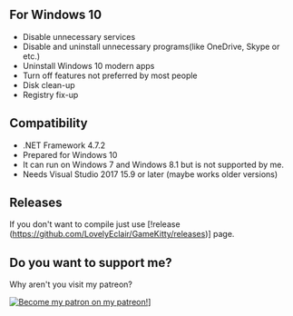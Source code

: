## For Windows 10 ##
* Disable unnecessary services
* Disable and uninstall unnecessary programs(like OneDrive, Skype or etc.)
* Uninstall Windows 10 modern apps
* Turn off features not preferred by most people
* Disk clean-up
* Registry fix-up 

## Compatibility ##
* .NET Framework 4.7.2
* Prepared for Windows 10
* It can run on Windows 7 and Windows 8.1 but is not supported by me.
* Needs Visual Studio 2017 15.9 or later (maybe works older versions)

## Releases ##
If you don't want to compile just use [!release (https://github.com/LovelyEclair/GameKitty/releases)] page.

## Do you want to support me? ##
Why aren't you visit my patreon?

[![Become my patron on my patreon!](https://c5.patreon.com/external/logo/downloads_logomark_color_on_white@2x.png)](https://www.patreon.com/theelventalegames)]